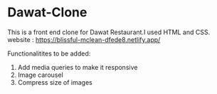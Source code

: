 # Dawat-Clone
This is a front end clone for Dawat Restaurant.I used HTML and CSS.
website : https://blissful-mclean-dfede8.netlify.app/

Functionalitites to be added:
  1. Add media queries to make it responsive
  2. Image carousel
  3. Compress size of images 

